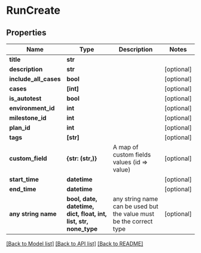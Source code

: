 # RunCreate


## Properties
Name | Type | Description | Notes
------------ | ------------- | ------------- | -------------
**title** | **str** |  | 
**description** | **str** |  | [optional] 
**include_all_cases** | **bool** |  | [optional] 
**cases** | **[int]** |  | [optional] 
**is_autotest** | **bool** |  | [optional] 
**environment_id** | **int** |  | [optional] 
**milestone_id** | **int** |  | [optional] 
**plan_id** | **int** |  | [optional] 
**tags** | **[str]** |  | [optional] 
**custom_field** | **{str: (str,)}** | A map of custom fields values (id &#x3D;&gt; value) | [optional] 
**start_time** | **datetime** |  | [optional] 
**end_time** | **datetime** |  | [optional] 
**any string name** | **bool, date, datetime, dict, float, int, list, str, none_type** | any string name can be used but the value must be the correct type | [optional]

[[Back to Model list]](../README.md#documentation-for-models) [[Back to API list]](../README.md#documentation-for-api-endpoints) [[Back to README]](../README.md)


